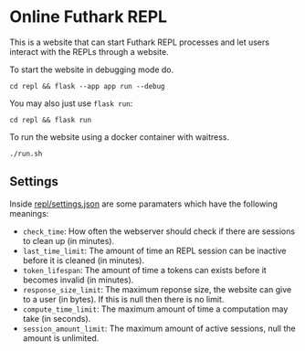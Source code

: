 # Online Futhark REPL
This is a website that can start Futhark REPL processes and let users interact with the REPLs through a website.

To start the website in debugging mode do.
```
cd repl && flask --app app run --debug
```
You may also just use `flask run`:
```
cd repl && flask run
```
To run the website using a docker container with waitress.
```
./run.sh
```

## Settings
Inside [repl/settings.json](repl/settings.json) are some paramaters which have the following meanings:

* `check_time`: How often the webserver should check if there are sessions to clean up (in minutes). 
* `last_time_limit`: The amount of time an REPL session can be inactive before it is cleaned (in minutes).
* `token_lifespan`: The amount of time a tokens can exists before it becomes invalid (in minutes).
* `response_size_limit`: The maximum reponse size, the website can give to a user (in bytes). If this is null then there is no limit.
* `compute_time_limit`: The maximum amount of time a computation may take (in seconds).
* `session_amount_limit`: The maximum amount of active sessions, null the amount is unlimited.
